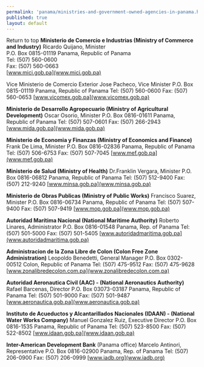 ```yaml
---
permalink: 'panama/ministries-and-government-owned-agencies-in-panama.html'
published: true
layout: default
---
```

Return to top
**Ministerio de Comercio e Industrias (Ministry of Commerce and Industry)**
Ricardo Quijano, Minister	
P.O. Box 0815-01119	
Panama, Republic of Panama	
Tel:	(507) 560-0600	
Fax:	(507) 560-0663	
[www.mici.gob.pa](www.mici.gob.pa)

Vice Ministerio de Comercio Exterior Jose Pacheco, Vice Minister
P.O. Box 0815-01119 Panama, Republic of Panama Tel: (507) 560-0600
Fax: (507) 560-0653
[www.vicomex.gob.pa](www.vicomex.gob.pa)

**Ministerio de Desarrollo Agropecuario (Ministry of Agricultural Development)**
Oscar Osorio, Minister
P.O. Box 0816-01611 
Panama, Republic of Panama 
Tel: (507) 507-0601
Fax: (507) 266-2943 
[www.mida.gob.pa](www.mida.gob.pa)
 
**Ministerio de Economia y Finanzas (Ministry of Economics and Finance)**
Frank De Lima, Minister 
P.O. Box 0816-02836 
Panama, Republic of Panama 
Tel: (507) 506-6753
Fax: (507) 507-7045 
[www.mef.gob.pa](www.mef.gob.pa)

**Ministerio de Salud (Ministry of Health)**
Dr.Franklin Vergara, Minister 
P.O. Box 0816-06812 
Panama, Republic of Panama 
Tel: (507) 512-9400
Fax: (507) 212-9240 
[www.minsa.gob.pa](www.minsa.gob.pa)

**Ministerio de Obras Publicas (Ministry of Public Works)**
Francisco Suarez, Minister 
P.O. Box 0816-06734 
Panama, Republic of Panama 
Tel: (507) 507-9400
Fax: (507) 507-9419 
[www.mop.gob.pa](www.mop.gob.pa)

**Autoridad Marítima Nacional (National Maritime Authority)**
Roberto Linares, Administrator 
P.O. Box 0816-01548
Panama, Rep. of Panama
Tel:	(507) 501-5000
Fax: (507) 501-5405 
[www.autoridadmaritima.gob.pa](www.autoridadmaritima.gob.pa)

**Administracion de la Zona Libre de Colon (Colon Free Zone Administration)**
Leopoldo Benedetti, General Manager 
P.O. Box 0302-00512
Colon, Republic of Panama 
Tel: (507) 475-9512 
Fax: (507) 475-9628
[www.zonalibredecolon.com.pa](www.zonalibredecolon.com.pa)

**Autoridad Aeronautica Civil (AAC) - (National Aeronautics Authority)**
Rafael Barcenas, Director
P.O. Box 03073-03187 
Panama, Republic of Panama 
Tel: (507) 501-9000
Fax: (507) 501-9487 
[www.aeronautica.gob.pa](www.aeronautica.gob.pa)
 
**Instituto de Acueductos y Alcantarillados Nacionales (IDAAN) - (National Water Works Company)**
Manuel Gonzalez Ruiz, Executive Director 
P.O. Box 0816-1535
Panama, Republic of Panama 
Tel: (507) 523-8500
Fax: (507) 522-8502 
[www.idaan.gob.pa](www.idaan.gob.pa)

**Inter-American Development Bank** (Panama office) 
Marcelo Antinori, Representative
P.O. Box 0816-02900 
Panama, Rep. of Panama 
Tel: (507) 206-0900 
Fax: (507) 206-0999 
[www.iadb.org](www.iadb.org)
